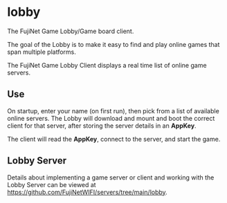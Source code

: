 # lobby

The FujiNet Game Lobby/Game board client.

The goal of the Lobby is to make it easy to find and play online games that span multiple platforms.

The FujiNet Game Lobby Client displays a real time list of online game servers.

##  Use
On startup, enter your name (on first run), then pick from a list of available online servers. The Lobby will download and mount and boot the correct client for that server, after storing the server details in an **AppKey**. 

The client will read the **AppKey**, connect to the server, and start the game.

## Lobby Server
Details about implementing a game server or client and working with the Lobby Server can be viewed at https://github.com/FujiNetWIFI/servers/tree/main/lobby.

